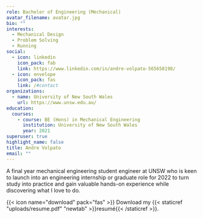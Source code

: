 ```yaml
---
role: Bachelor of Engineering (Mechanical)
avatar_filename: avatar.jpg
bio: ""
interests:
  - Mechanical Design
  - Problem Solving
  - Running
social:
  - icon: linkedin
    icon_pack: fab
    link: https://www.linkedin.com/in/andre-volpato-565658198/
  - icon: envelope
    icon_pack: fas
    link: /#contact
organizations:
  - name: University of New South Wales
    url: https://www.unsw.edu.au/
education:
  courses:
    - course: BE (Hons) in Mechanical Engineering
      institution: University of New South Wales
      year: 2021
superuser: true
highlight_name: false
title: Andre Volpato
email: ""
---
```

A final year mechanical engineering student engineer at UNSW who is keen to launch into an engineering internship or graduate role for 2022 to turn study into practice and gain valuable hands-on experience while discovering what I love to do.

{{< icon name="download" pack="fas" >}} Download my {{< staticref "uploads/resume.pdf" "newtab" >}}resumé{{< /staticref >}}.
